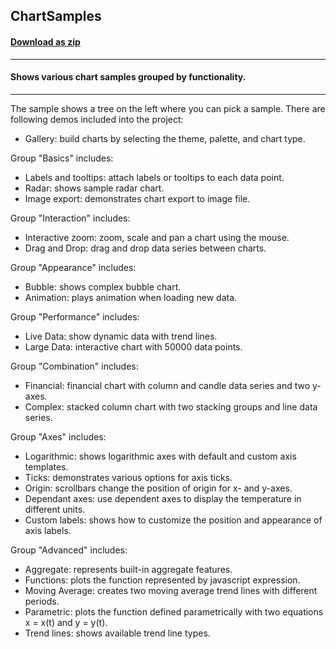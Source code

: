 ## ChartSamples
#### [Download as zip](https://grapecity.github.io/DownGit/#/home?url=https://github.com/GrapeCity/ComponentOne-WPF-Samples/tree/master/NET_462/Chart/VB/ChartSamples)
____
#### Shows various chart samples grouped by functionality.
____
The sample shows a tree on the left where you can pick a sample.
There are following demos included into the project:


* Gallery: build charts by selecting the theme, palette, and chart type.


Group "Basics" includes:

* Labels and tooltips: attach labels or tooltips to each data point.
* Radar: shows sample radar chart.
* Image export: demonstrates chart export to image file.


Group "Interaction" includes:

* Interactive zoom: zoom, scale and pan a chart using the mouse.
* Drag and Drop: drag and drop data series between charts.


Group "Appearance" includes:

* Bubble: shows complex bubble chart.
* Animation: plays animation when loading new data.


Group "Performance" includes:

* Live Data: show dynamic data with trend lines.
* Large Data: interactive chart with 50000 data points.


Group "Combination" includes:

* Financial: financial chart with column and candle data series and two y-axes.
* Complex: stacked column chart with two stacking groups and line data series.


Group "Axes" includes:

* Logarithmic: shows logarithmic axes with default and custom axis templates.
* Ticks: demonstrates various options for axis ticks.
* Origin: scrollbars change the position of origin for x- and y-axes.
* Dependant axes: use dependent axes to display the temperature in different units.
* Custom labels: shows how to customize the position and appearance of axis labels.


Group "Advanced" includes: 

* Aggregate: represents built-in aggregate features.
* Functions: plots the function represented by javascript expression.
* Moving Average: creates two moving average trend lines with different periods.
* Parametric: plots the function defined parametrically with two equations x = x(t) and y = y(t).
* Trend lines: shows available trend line types.

